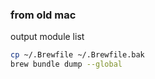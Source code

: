 ### from old mac

output module list

```zsh
cp ~/.Brewfile ~/.Brewfile.bak
brew bundle dump --global 
```